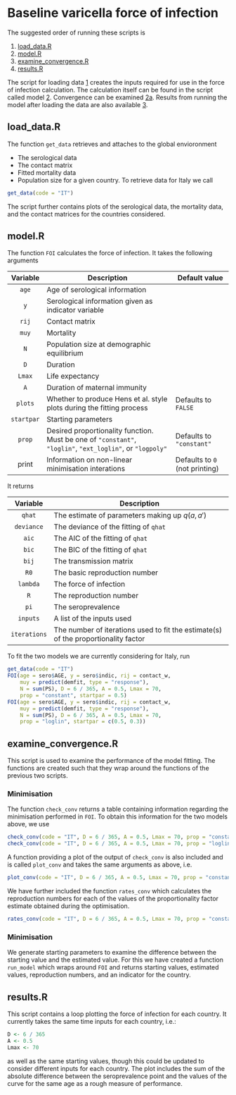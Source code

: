 # Baseline varicella force of infection

The suggested order of running these scripts is
1. [load_data.R](load_data.R)
2. [model.R](model.R)
  1. [examine_convergence.R](examine_convergence.R)
3. [results.R](results.R)

The script for loading data [1](load_data.R) creates the inputs required for use in the force of infection calculation. The calculation itself can be found in the script called model [2](model.R). Convergence can be examined [2a](examine_convergence.R). Results from running the model after loading the data are also available [3](results.R).

## load_data.R
The function `get_data` retrieves and attaches to the global envioronment 
- The serological data
- The contact matrix
- Fitted mortality data
- Population size
for a given country. To retrieve data for Italy we call 
```R
get_data(code = "IT")
```
The script further contains plots of the serological data, the mortality data, and the contact matrices for the countries considered.

## model.R
The function `FOI` calculates the force of infection. It takes the following arguments

| Variable | Description | Default value |
|:--------:|-------------|---------------|
| `age` | Age of serological information | |
| `y` | Serological information given as indicator variable | |
| `rij` | Contact matrix | |
| `muy` | Mortality | |
| `N` | Population size at demographic equilibrium | |
| `D` | Duration | |
| `Lmax` | Life expectancy | |
| `A` | Duration of maternal immunity | |
| `plots` | Whether to produce Hens et al. style plots during the fitting process | Defaults to `FALSE` |
| `startpar` | Starting parameters | |
| `prop` | Desired proportionality function. Must be one of `"constant"`, `"loglin"`, `"ext_loglin"`, or `"logpoly"` | Defaults to `"constant"` |
| print | Information on non-linear minimisation interations | Defaults to `0` (not printing) |

It returns

| Variable | Description |
|:--------:|-------------|
| `qhat` | The estimate of parameters making up $q(a, a')$ |
| `deviance` | The deviance of the fitting of `qhat` |
| `aic` | The AIC of the fitting of `qhat` |
| `bic` | The BIC of the fitting of `qhat` |
| `bij` | The transmission matrix |
| `R0` |  The basic reproduction number |
| `lambda` | The force of infection |
| `R` | The reproduction number |
| `pi` | The seroprevalence |
| `inputs` | A list of the inputs used |
| `iterations` | The number of iterations used to fit the estimate(s) of the proportionality factor |

To fit the two models we are currently considering for Italy, run
```R
get_data(code = "IT")
FOI(age = sero$AGE, y = sero$indic, rij = contact_w,
    muy = predict(demfit, type = "response"),
    N = sum(PS), D = 6 / 365, A = 0.5, Lmax = 70, 
    prop = "constant", startpar = 0.5)
FOI(age = sero$AGE, y = sero$indic, rij = contact_w,
    muy = predict(demfit, type = "response"),
    N = sum(PS), D = 6 / 365, A = 0.5, Lmax = 70, 
    prop = "loglin", startpar = c(0.5, 0.3))
```

## examine_convergence.R

This script is used to examine the performance of the model fitting. The functions are created such that they wrap around the functions of the previous two scripts. 

### Minimisation 
The function `check_conv` returns a table containing information regarding the minimisation performed in `FOI`. To obtain this information for the two models above, we use
```R
check_conv(code = "IT", D = 6 / 365, A = 0.5, Lmax = 70, prop = "constant", startpar = 0.5)
check_conv(code = "IT", D = 6 / 365, A = 0.5, Lmax = 70, prop = "loglin", startpar = c(0.5, 0.3))
```
A function providing a plot of the output of `check_conv` is also included and is called `plot_conv` and takes the same arguments as above, i.e.
```R
plot_conv(code = "IT", D = 6 / 365, A = 0.5, Lmax = 70, prop = "constant", startpar = 0.5)
```
We have further included the function `rates_conv` which calculates the reproduction numbers for each of the values of the proportionality factor estimate obtained during the optimisation.
```R
rates_conv(code = "IT", D = 6 / 365, A = 0.5, Lmax = 70, prop = "constant", startpar = 0.5)
```
### Minimisation 
We generate starting parameters to examine the difference between the starting value and the estimated value. For this we have created a function `run_model` which wraps around `FOI` and returns starting values, estimated values, reproduction numbers, and an indicator for the country.

## results.R
This script contains a loop plotting the force of infection for each country. It currently takes the same time inputs for each country, i.e.:
```R
D <- 6 / 365
A <- 0.5
Lmax <- 70
```
as well as the same starting values, though this could be updated to consider different inputs for each country. The plot includes the sum of the absolute difference between the seroprevalence point and the values of the curve for the same age as a rough measure of performance.
